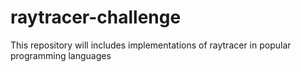 # raytracer-challenge
This repository will includes implementations of raytracer in popular programming languages
